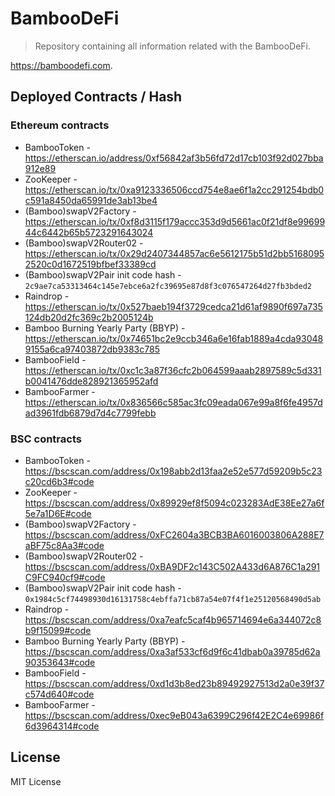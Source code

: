 # BambooDeFi 
> Repository containing all information related with the BambooDeFi.

https://bamboodefi.com.

## Deployed Contracts / Hash

### Ethereum contracts
- BambooToken - https://etherscan.io/address/0xf56842af3b56fd72d17cb103f92d027bba912e89
- ZooKeeper - https://etherscan.io/tx/0xa9123336506ccd754e8ae6f1a2cc291254bdb0c591a8450da65991de3ab13be4
- (Bamboo)swapV2Factory - https://etherscan.io/tx/0xf8d3115f179accc353d9d5661ac0f21df8e9969944c6442b65b5723291643024
- (Bamboo)swapV2Router02 - https://etherscan.io/tx/0x29d2407344857ac6e5612175b51d2bb51680952520c0d1672519bfbef33389cd
- (Bamboo)swapV2Pair init code hash - `2c9ae7ca53313464c145e7ebce6a2fc39695e87d8f3c076547264d27fb3bded2`
- Raindrop - https://etherscan.io/tx/0x527baeb194f3729cedca21d61af9890f697a735124db20d2fc369c2b2005124b
- Bamboo Burning Yearly Party (BBYP) - https://etherscan.io/tx/0x74651bc2e9ccb346a6e16fab1889a4cda930489155a6ca97403872db9383c785
- BambooField - https://etherscan.io/tx/0xc1c3a87f36cfc2b064599aaab2897589c5d331b0041476dde828921365952afd
- BambooFarmer - https://etherscan.io/tx/0x836566c585ac3fc09eada067e99a8f6fe4957dad3961fdb6879d7d4c7799febb

### BSC contracts

- BambooToken - https://bscscan.com/address/0x198abb2d13faa2e52e577d59209b5c23c20cd6b3#code
- ZooKeeper - https://bscscan.com/address/0x89929ef8f5094c023283AdE38Ee27a6f5e7a1D6E#code
- (Bamboo)swapV2Factory - https://bscscan.com/address/0xFC2604a3BCB3BA6016003806A288E7aBF75c8Aa3#code
- (Bamboo)swapV2Router02 - https://bscscan.com/address/0xBA9DF2c143C502A433d6A876C1a291C9FC940cf9#code
- (Bamboo)swapV2Pair init code hash - `0x1984c5cf74498930d16131758c4ebffa71cb87a54e07f4f1e25120568490d5ab`
- Raindrop - https://bscscan.com/address/0xa7eafc5caf4b965714694e6a344072c8b9f15099#code
- Bamboo Burning Yearly Party (BBYP) - https://bscscan.com/address/0xa3af533cf6d9f6c41dbab0a39785d62a90353643#code
- BambooField - https://bscscan.com/address/0xd1d3b8ed23b89492927513d2a0e39f37c574d640#code
- BambooFarmer - https://bscscan.com/address/0xec9eB043a6399C296f42E2C4e69986f6d3964314#code

## License

MIT License

